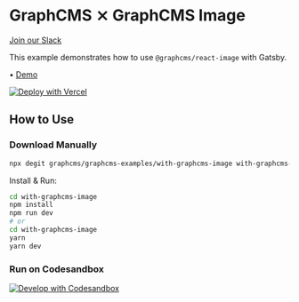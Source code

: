 # GraphCMS ⨯ GraphCMS Image

[Join our Slack](https://slack.graphcms.com)

This example demonstrates how to use `@graphcms/react-image` with Gatsby.

• [Demo](https://graphcms-with-graphcms-image.now.sh)

[![Deploy with Vercel](https://vercel.com/button)](https://vercel.com/import/project?template=https://github.com/GraphCMS/graphcms-examples/tree/master/with-graphcms-image)

## How to Use

### Download Manually

```bash
npx degit graphcms/graphcms-examples/with-graphcms-image with-graphcms-image
```

Install & Run:

```bash
cd with-graphcms-image
npm install
npm run dev
# or
cd with-graphcms-image
yarn
yarn dev
```

### Run on Codesandbox

[![Develop with Codesandbox](https://codesandbox.io/static/img/play-codesandbox.svg)](https://codesandbox.io/s/github/GraphCMS/graphcms-examples/tree/master/with-graphcms-image)
